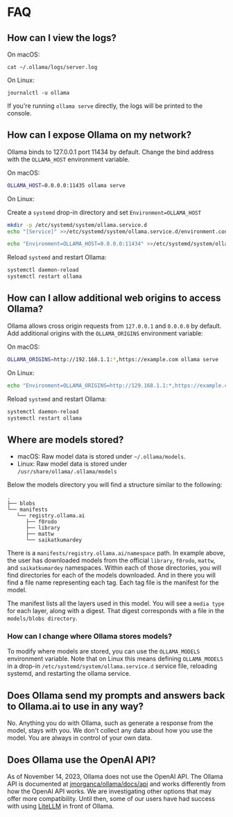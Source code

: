 # FAQ

## How can I view the logs?

On macOS:

```
cat ~/.ollama/logs/server.log
```

On Linux:

```
journalctl -u ollama
```

If you're running `ollama serve` directly, the logs will be printed to the console.

## How can I expose Ollama on my network?

Ollama binds to 127.0.0.1 port 11434 by default. Change the bind address with the `OLLAMA_HOST` environment variable.

On macOS:

```bash
OLLAMA_HOST=0.0.0.0:11435 ollama serve
```

On Linux:

Create a `systemd` drop-in directory and set `Environment=OLLAMA_HOST`

```bash
mkdir -p /etc/systemd/system/ollama.service.d
echo "[Service]" >>/etc/systemd/system/ollama.service.d/environment.conf
```

```bash
echo "Environment=OLLAMA_HOST=0.0.0.0:11434" >>/etc/systemd/system/ollama.service.d/environment.conf
```

Reload `systemd` and restart Ollama:

```bash
systemctl daemon-reload
systemctl restart ollama
```

## How can I allow additional web origins to access Ollama?

Ollama allows cross origin requests from `127.0.0.1` and `0.0.0.0` by default. Add additional origins with the `OLLAMA_ORIGINS` environment variable:

On macOS:

```bash
OLLAMA_ORIGINS=http://192.168.1.1:*,https://example.com ollama serve
```

On Linux:

```bash
echo "Environment=OLLAMA_ORIGINS=http://129.168.1.1:*,https://example.com" >>/etc/systemd/system/ollama.service.d/environment.conf
```

Reload `systemd` and restart Ollama:

```bash
systemctl daemon-reload
systemctl restart ollama
```

## Where are models stored?

- macOS: Raw model data is stored under `~/.ollama/models`.
- Linux: Raw model data is stored under `/usr/share/ollama/.ollama/models`



Below the models directory you will find a structure similar to the following:

```shell
.
├── blobs
└── manifests
   └── registry.ollama.ai
      ├── f0rodo
      ├── library
      ├── mattw
      └── saikatkumardey
```

There is a `manifests/registry.ollama.ai/namespace` path. In example above, the user has downloaded models from the official `library`, `f0rodo`, `mattw`, and `saikatkumardey` namespaces. Within each of those directories, you will find directories for each of the models downloaded. And in there you will find a file name representing each tag. Each tag file is the manifest for the model.  

The manifest lists all the layers used in this model. You will see a `media type` for each layer, along with a digest. That digest corresponds with a file in the `models/blobs directory`.

### How can I change where Ollama stores models?

To modify where models are stored, you can use the `OLLAMA_MODELS` environment variable. Note that on Linux this means defining `OLLAMA_MODELS` in a drop-in `/etc/systemd/system/ollama.service.d` service file, reloading systemd, and restarting the ollama service.

## Does Ollama send my prompts and answers back to Ollama.ai to use in any way?

No. Anything you do with Ollama, such as generate a response from the model, stays with you. We don't collect any data about how you use the model. You are always in control of your own data.

## Does Ollama use the OpenAI API?

As of November 14, 2023, Ollama does not use the OpenAI API. The Ollama API is documented at [jmorganca/ollama/docs/api](./api) and works differently from how the OpenAI API works. We are investigating other options that may offer more compatibility. Until then, some of our users have had success with using [LiteLLM](https://docs.litellm.ai/docs/providers/ollama) in front of Ollama. 